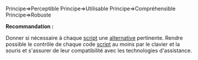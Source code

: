 Principe=>Perceptible
Principe=>Utilisable
Principe=>Compréhensible
Principe=>Robuste

**Recommandation :**

Donner si nécessaire à chaque [script](#script) une [alternative](#alternative--script) pertinente. Rendre possible le contrôle de chaque code [script](#script) au moins par le clavier et la souris et s'assurer de leur compatibilité avec les technologies d'assistance.
